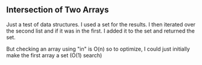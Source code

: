 ## Intersection of Two Arrays
Just a test of data structures.
I used a set for the results. I then iterated over the second list and if it was in the first. I added it to the set and returned the set.

But checking an array using "in" is O(n) so to optimize, I could just initially make the first array a set (O(1) search)